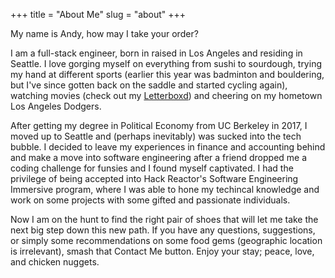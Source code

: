 +++
title = "About Me"
slug = "about"
+++

My name is Andy, how may I take your order? 

I am a full-stack engineer, born in raised in Los Angeles and residing in Seattle. I love gorging myself on everything from sushi to sourdough, trying my hand at different sports (earlier this year was badminton and bouldering, but I've since gotten back on the saddle and started cycling again), watching movies (check out my [Letterboxd](https://letterboxd.com/d33nice/)) and cheering on my hometown Los Angeles Dodgers. 

After getting my degree in Political Economy from UC Berkeley in 2017, I moved up to Seattle and (perhaps inevitably) was sucked into the tech bubble. I decided to leave my experiences in finance and accounting behind and make a move into software engineering after a friend dropped me a coding challenge for funsies and I found myself captivated. I had the privilege of being accepted into Hack Reactor's Software Engineering Immersive program, where I was able to hone my techincal knowledge and work on some projects with some gifted and passionate individuals. 

Now I am on the hunt to find the right pair of shoes that will let me take the next big step down this new path. If you have any questions, suggestions, or simply some recommendations on some food gems (geographic location is irrelevant), smash that Contact Me button. Enjoy your stay; peace, love, and chicken nuggets. 
